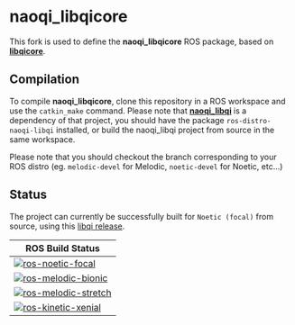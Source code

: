 # naoqi_libqicore

This fork is used to define the __naoqi_libqicore__ ROS package, based on [__libqicore__](https://github.com/aldebaran/libqicore).

## Compilation
To compile __naoqi_libqicore__, clone this repository in a ROS workspace and use the `catkin_make` command. Please note that [__naoqi_libqi__](https://github.com/ros-naoqi/libqi) is a dependency of that project, you should have the package `ros-distro-naoqi-libqi` installed, or build the naoqi_libqi project from source in the same workspace.

Please note that you should checkout the branch corresponding to your ROS distro (eg. `melodic-devel` for Melodic, `noetic-devel` for Noetic, etc...)

## Status 

The project can currently be successfully built for `Noetic (focal)` from source, using this [libqi release](https://github.com/ros-naoqi/libqi/releases/tag/v1.12.0-noetic).

| ROS Build Status  |
|-------------------|
| [![ros-noetic-focal](https://github.com/ros-naoqi/libqicore/actions/workflows/noetic_focal.yml/badge.svg)](https://github.com/ros-naoqi/libqicore/actions/workflows/noetic_focal.yml) |
| [![ros-melodic-bionic](https://github.com/ros-naoqi/libqicore/actions/workflows/melodic_bionic.yml/badge.svg)](https://github.com/ros-naoqi/libqicore/actions/workflows/melodic_bionic.yml) |
| [![ros-melodic-stretch](https://github.com/ros-naoqi/libqicore/actions/workflows/melodic_stretch.yml/badge.svg)](https://github.com/ros-naoqi/libqicore/actions/workflows/melodic_stretch.yml) |
| [![ros-kinetic-xenial](https://github.com/ros-naoqi/libqicore/actions/workflows/kinetic_xenial.yml/badge.svg)](https://github.com/ros-naoqi/libqicore/actions/workflows/kinetic_xenial.yml) |
